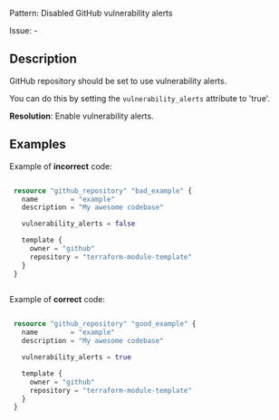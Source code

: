 Pattern: Disabled GitHub vulnerability alerts

Issue: -

## Description

GitHub repository should be set to use vulnerability alerts.

You can do this by setting the `vulnerability_alerts` attribute to 'true'.

**Resolution**: Enable vulnerability alerts.

## Examples

Example of **incorrect** code:

```terraform

 resource "github_repository" "bad_example" {
   name        = "example"
   description = "My awesome codebase"

   vulnerability_alerts = false

   template {
     owner = "github"
     repository = "terraform-module-template"
   }
 }
 
```

Example of **correct** code:

```terraform

 resource "github_repository" "good_example" {
   name        = "example"
   description = "My awesome codebase"

   vulnerability_alerts = true

   template {
     owner = "github"
     repository = "terraform-module-template"
   }
 }
 
```